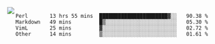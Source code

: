 

<a href="https://github.com/anuraghazra/github-readme-stats">
  <img align="left" src="https://github-readme-stats.vercel.app/api?username=kfly8&count_private=true&show_icons=true&theme=calm" />
</a>


<!--START_SECTION:waka-->
```text
Perl       13 hrs 55 mins  ██████████████████████▓░░   90.38 % 
Markdown   49 mins         █▒░░░░░░░░░░░░░░░░░░░░░░░   05.30 % 
VimL       25 mins         ▓░░░░░░░░░░░░░░░░░░░░░░░░   02.72 % 
Other      14 mins         ▒░░░░░░░░░░░░░░░░░░░░░░░░   01.61 % 
```
<!--END_SECTION:waka-->
